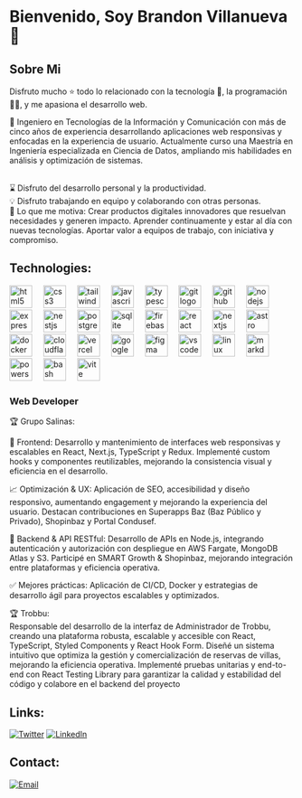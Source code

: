 # Bienvenido, Soy Brandon Villanueva 👋

## Sobre Mi

Disfruto mucho ⭐ todo lo relacionado con la tecnología 🤖, la programación 👨‍💻, y me apasiona el desarrollo web.

📌 Ingeniero en Tecnologías de la Información y Comunicación con más de cinco años de experiencia desarrollando aplicaciones web responsivas y enfocadas en la experiencia de usuario. Actualmente curso una Maestría en Ingeniería especializada en Ciencia de Datos, ampliando mis habilidades en análisis y optimización de sistemas.

</br>
⌛ Disfruto del desarrollo personal y la productividad.
</br>
💡 Disfruto trabajando en equipo y colaborando con otras personas.
</br>
🚀 Lo que me motiva:
Crear productos digitales innovadores que resuelvan necesidades y generen impacto.
Aprender continuamente y estar al día con nuevas tecnologías.
Aportar valor a equipos de trabajo, con iniciativa y compromiso.

## Technologies:

<div align="left">
  <img src="https://skillicons.dev/icons?i=html" height="40" alt="html5 logo"  />
  <img width="12" />
  <img src="https://skillicons.dev/icons?i=css" height="40" alt="css3 logo"  />
  <img width="12" />
  <img src="https://skillicons.dev/icons?i=tailwind" height="40" alt="tailwindcss logo"  />
  <img width="12" />
  <img src="https://skillicons.dev/icons?i=js" height="40" alt="javascript logo"  />
  <img width="12" />
  <img src="https://skillicons.dev/icons?i=ts" height="40" alt="typescript logo"  />
  <img width="12" />
  <img src="https://skillicons.dev/icons?i=git" height="40" alt="git logo"  />
  <img width="12" />
  <img src="https://skillicons.dev/icons?i=github" height="40" alt="github logo"  />
  <img width="12" />
  <img src="https://skillicons.dev/icons?i=nodejs" height="40" alt="nodejs logo"  />
  <img width="12" />
  <img src="https://skillicons.dev/icons?i=express" height="40" alt="express logo"  />
  <img width="12" />
  <img src="https://skillicons.dev/icons?i=nestjs" height="40" alt="nestjs logo"  />
  <img width="12" />
  <img src="https://skillicons.dev/icons?i=postgres" height="40" alt="postgresql logo"  />
  <img width="12" />
  <img src="https://skillicons.dev/icons?i=sqlite" height="40" alt="sqlite logo"  />
  <img width="12" />
  <img src="https://skillicons.dev/icons?i=firebase" height="40" alt="firebase logo"  />
  <img width="12" />
  <img src="https://skillicons.dev/icons?i=react" height="40" alt="react logo"  />
  <img width="12" />
  <img src="https://skillicons.dev/icons?i=nextjs" height="40" alt="nextjs logo"  />
  <img width="12" />
  <img src="https://skillicons.dev/icons?i=astro" height="40" alt="astro logo"  />
  <img width="12" />
  <img src="https://skillicons.dev/icons?i=docker" height="40" alt="docker logo"  />
  <img width="12" />
  <img src="https://skillicons.dev/icons?i=cloudflare" height="40" alt="cloudflare logo"  />
  <img width="12" />
  <img src="https://skillicons.dev/icons?i=vercel" height="40" alt="vercel logo"  />
  <img width="12" />
  <img src="https://skillicons.dev/icons?i=gcp" height="40" alt="googlecloud logo"  />
  <img width="12" />
  <img src="https://skillicons.dev/icons?i=figma" height="40" alt="figma logo"  />
  <img width="12" />
  <img src="https://skillicons.dev/icons?i=vscode" height="40" alt="vscode logo"  />
  <img width="12" />
  <img src="https://skillicons.dev/icons?i=linux" height="40" alt="linux logo"  />
  <img width="12" />
  <img src="https://skillicons.dev/icons?i=md" height="40" alt="markdown logo"  />
  <img width="12" />
  <img src="https://skillicons.dev/icons?i=powershell" height="40" alt="powershell logo"  />
  <img width="12" />
  <img src="https://skillicons.dev/icons?i=bash" height="40" alt="bash logo"  />
  <img width="12" />
  <img src="https://skillicons.dev/icons?i=vite" height="40" alt="vite logo"  />
</div>

### Web Developer
🏆 Grupo Salinas:
</br>

🚀 Frontend: Desarrollo y mantenimiento de interfaces web responsivas y escalables en React, Next.js, TypeScript y Redux. Implementé custom hooks y componentes reutilizables, mejorando la consistencia visual y eficiencia en el desarrollo.


📈 Optimización & UX: Aplicación de SEO, accesibilidad y diseño responsivo, aumentando engagement y mejorando la experiencia del usuario. Destacan contribuciones en Superapps Baz (Baz Público y Privado), Shopinbaz y Portal Condusef.

🔗 Backend & API RESTful: Desarrollo de APIs en Node.js, integrando autenticación y autorización con despliegue en AWS Fargate, MongoDB Atlas y S3. Participé en SMART Growth & Shopinbaz, mejorando integración entre plataformas y eficiencia operativa.

✅ Mejores prácticas: Aplicación de CI/CD, Docker y estrategias de desarrollo ágil para proyectos escalables y optimizados.

🏆 Trobbu:
</br>
Responsable del desarrollo de la interfaz de Administrador de Trobbu, creando una plataforma robusta, escalable y accesible con React, TypeScript, Styled Components y React Hook Form. Diseñé un sistema intuitivo que optimiza la gestión y comercialización de reservas de villas, mejorando la eficiencia operativa. Implementé pruebas unitarias y end-to-end con React Testing Library para garantizar la calidad y estabilidad del código y colabore en el backend del proyecto

## Links:
[![Twitter](https://img.shields.io/badge/Twitter-@EddyBrandonHD-1DA1F2?style=for-the-badge&logo=twitter&logoColor=white&labelColor=101010)](https://twitter.com/EddyBrandonHD)
[![LinkedIn](https://img.shields.io/badge/LinkedIn-@EddyBrandonHD-487FCF?style=for-the-badge&logo=LinkedIn&logoColor=white&labelColor=101010)]([https://www.linkedin.com/in/ingcapadev/](https://www.linkedin.com/in/eddybrandonhd/))

## Contact:

[![Email](https://img.shields.io/badge/eddylolpro@gmail.com-email-D14836?style=for-the-badge&logo=gmail&logoColor=white&labelColor=101010)](mailto:xbox-eddy2012@hotmail.com)

